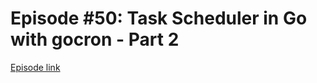 # Episode #50: Task Scheduler in Go with gocron - Part 2

[Episode link](https://www.codeheim.io/courses/Episode-50-Task-Scheduler-in-Go-with-gocron---Part-2-66bb83944630164303b64842)
